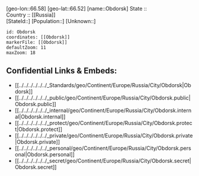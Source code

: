 ﻿---
location: [66.52,66.58] 
mapzoom: [7,12] 
mapmarker: city 
type: City
tags:
- geo/City


SpocWebEntityId: 33007
isDeleted: false
confidential: public

---
[geo-lon::66.58] 
[geo-lat::66.52] 
[name::Obdorsk] 
State ::  
Country :: [[Russia]]  
[StateId::] 
[Population::] 
[Unknown::] 


```leaflet
id: Obdorsk
coordinates: [[Obdorsk]] 
markerFile: [[Obdorsk]] 
defaultZoom: 11 
maxZoom: 18
```


## Confidential Links & Embeds: 
- [[../../../../../../_Standards/geo/Continent/Europe/Russia/City/Obdorsk|Obdorsk]] 
- [[../../../../../../_public/geo/Continent/Europe/Russia/City/Obdorsk.public|Obdorsk.public]] 
- [[../../../../../../_internal/geo/Continent/Europe/Russia/City/Obdorsk.internal|Obdorsk.internal]] 
- [[../../../../../../_protect/geo/Continent/Europe/Russia/City/Obdorsk.protect|Obdorsk.protect]] 
- [[../../../../../../_private/geo/Continent/Europe/Russia/City/Obdorsk.private|Obdorsk.private]] 
- [[../../../../../../_personal/geo/Continent/Europe/Russia/City/Obdorsk.personal|Obdorsk.personal]] 
- [[../../../../../../_secret/geo/Continent/Europe/Russia/City/Obdorsk.secret|Obdorsk.secret]] 
